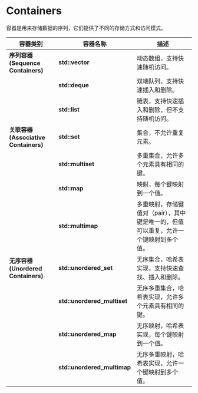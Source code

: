 # Containers

容器是用来存储数据的序列，它们提供了不同的存储方式和访问模式。

| 容器类别 | 容器名称 | 描述 |
|---------|--------|------|
| **序列容器 (Sequence Containers)** | **std::vector** | 动态数组，支持快速随机访问。 |
|                      | **std::deque**               | 双端队列，支持快速插入和删除。 |
|                      | **std::list**                | 链表，支持快速插入和删除，但不支持随机访问。 |
| **关联容器 (Associative Containers)** | **std::set**                 | 集合，不允许重复元素。 |
|                      | **std::multiset**            | 多重集合，允许多个元素具有相同的键。 |
|                      | **std::map**                 | 映射，每个键映射到一个值。 |
|                      | **std::multimap**            | 多重映射，存储键值对（pair），其中键是唯一的，但值可以重复，允许一个键映射到多个值。 |
| **无序容器 (Unordered Containers)**  | **std::unordered_set**       | 无序集合，哈希表实现，支持快速查找、插入和删除。  |
|                      | **std::unordered_multiset**  | 无序多重集合，哈希表实现，允许多个元素具有相同的键。 |
|                      | **std::unordered_map**       | 无序映射，哈希表实现，每个键映射到一个值。 |
|                      | **std::unordered_multimap**  | 无序多重映射，哈希表实现，允许一个键映射到多个值。 |
